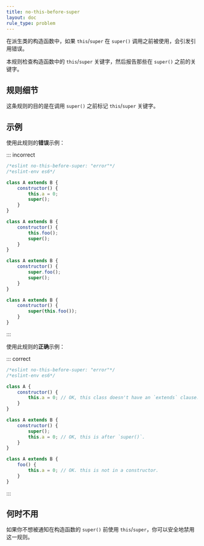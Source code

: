 ```yaml
---
title: no-this-before-super
layout: doc
rule_type: problem
---
```


在派生类的构造函数中，如果 `this`/`super` 在 `super()` 调用之前被使用，会引发引用错误。

本规则检查构造函数中的 `this`/`super` 关键字，然后报告那些在 `super()` 之前的关键字。

## 规则细节

这条规则的目的是在调用 `super()` 之前标记 `this`/`super` 关键字。

## 示例

使用此规则的**错误**示例：

::: incorrect

```js
/*eslint no-this-before-super: "error"*/
/*eslint-env es6*/

class A extends B {
    constructor() {
        this.a = 0;
        super();
    }
}

class A extends B {
    constructor() {
        this.foo();
        super();
    }
}

class A extends B {
    constructor() {
        super.foo();
        super();
    }
}

class A extends B {
    constructor() {
        super(this.foo());
    }
}
```

:::

使用此规则的**正确**示例：

::: correct

```js
/*eslint no-this-before-super: "error"*/
/*eslint-env es6*/

class A {
    constructor() {
        this.a = 0; // OK, this class doesn't have an `extends` clause.
    }
}

class A extends B {
    constructor() {
        super();
        this.a = 0; // OK, this is after `super()`.
    }
}

class A extends B {
    foo() {
        this.a = 0; // OK. this is not in a constructor.
    }
}
```

:::

## 何时不用

如果你不想被通知在构造函数的 `super()` 前使用 `this`/`super`，你可以安全地禁用这一规则。
